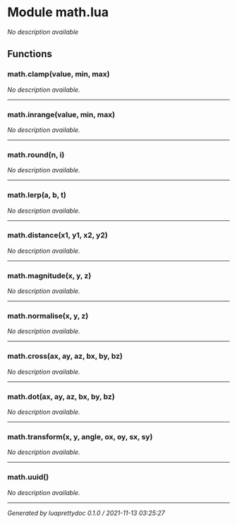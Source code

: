 # Module math.lua
_No description available_

## Functions

### math.clamp(value, min, max)

_No description available._

---

### math.inrange(value, min, max)

_No description available._

---

### math.round(n, i)

_No description available._

---

### math.lerp(a, b, t)

_No description available._

---

### math.distance(x1, y1, x2, y2)

_No description available._

---

### math.magnitude(x, y, z)

_No description available._

---

### math.normalise(x, y, z)

_No description available._

---

### math.cross(ax, ay, az, bx, by, bz)

_No description available._

---

### math.dot(ax, ay, az, bx, by, bz)

_No description available._

---

### math.transform(x, y, angle, ox, oy, sx, sy)

_No description available._

---

### math.uuid()

_No description available._

---

_Generated by luaprettydoc 0.1.0 / 2021-11-13 03:25:27_
